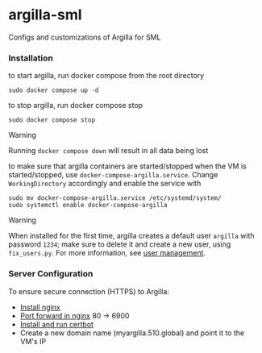 # argilla-sml
Configs and customizations of Argilla for SML

### Installation
to start argilla, run docker compose from the root directory
```commandline
sudo docker compose up -d
```
to stop argilla, run docker compose stop
```commandline
sudo docker compose stop
```
> [!WARNING]
> Running `docker compose down` will result in all data being lost

to make sure that argilla containers are started/stopped when the VM is started/stopped, use `docker-compose-argilla.service`.
Change `WorkingDirectory` accordingly and enable the service with
```commandline
sudo mv docker-compose-argilla.service /etc/systemd/system/
sudo systemctl enable docker-compose-argilla
```
> [!WARNING]
> When installed for the first time, argilla creates a default user `argilla` with password `1234`; make sure to delete it and create a new user, using `fix_users.py`.
> For more information, see [user management](https://docs.argilla.io/en/latest/getting_started/installation/configurations/user_management.html).

### Server Configuration
To ensure secure connection (HTTPS) to Argilla:
* [Install nginx](https://ubuntu.com/tutorials/install-and-configure-nginx#2-installing-nginx)
* [Port forward in nginx](https://stackoverflow.com/a/46067132/1753041) 80 -> 6900
* [Install and run certbot](https://www.digitalocean.com/community/tutorials/how-to-secure-nginx-with-let-s-encrypt-on-ubuntu-22-04)
* Create a new domain name (myargilla.510.global) and point it to the VM's IP
